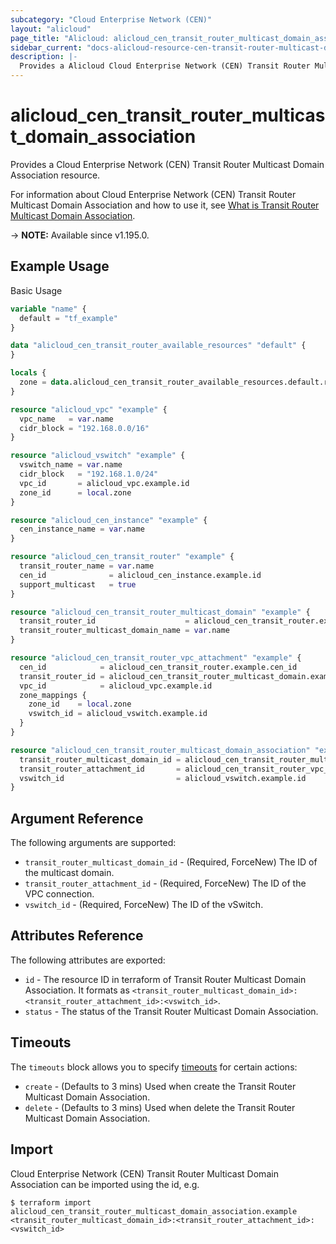 ```yaml
---
subcategory: "Cloud Enterprise Network (CEN)"
layout: "alicloud"
page_title: "Alicloud: alicloud_cen_transit_router_multicast_domain_association"
sidebar_current: "docs-alicloud-resource-cen-transit-router-multicast-domain-association"
description: |-
  Provides a Alicloud Cloud Enterprise Network (CEN) Transit Router Multicast Domain Association resource.
---
```


# alicloud_cen_transit_router_multicast_domain_association

Provides a Cloud Enterprise Network (CEN) Transit Router Multicast Domain Association resource.

For information about Cloud Enterprise Network (CEN) Transit Router Multicast Domain Association and how to use it, see [What is Transit Router Multicast Domain Association](https://www.alibabacloud.com/help/en/cen/developer-reference/api-cbn-2017-09-12-associatetransitroutermulticastdomain).

-> **NOTE:** Available since v1.195.0.

## Example Usage

Basic Usage

```terraform
variable "name" {
  default = "tf_example"
}

data "alicloud_cen_transit_router_available_resources" "default" {
}

locals {
  zone = data.alicloud_cen_transit_router_available_resources.default.resources[0].master_zones[1]
}

resource "alicloud_vpc" "example" {
  vpc_name   = var.name
  cidr_block = "192.168.0.0/16"
}

resource "alicloud_vswitch" "example" {
  vswitch_name = var.name
  cidr_block   = "192.168.1.0/24"
  vpc_id       = alicloud_vpc.example.id
  zone_id      = local.zone
}

resource "alicloud_cen_instance" "example" {
  cen_instance_name = var.name
}

resource "alicloud_cen_transit_router" "example" {
  transit_router_name = var.name
  cen_id              = alicloud_cen_instance.example.id
  support_multicast   = true
}

resource "alicloud_cen_transit_router_multicast_domain" "example" {
  transit_router_id                    = alicloud_cen_transit_router.example.transit_router_id
  transit_router_multicast_domain_name = var.name
}

resource "alicloud_cen_transit_router_vpc_attachment" "example" {
  cen_id            = alicloud_cen_transit_router.example.cen_id
  transit_router_id = alicloud_cen_transit_router_multicast_domain.example.transit_router_id
  vpc_id            = alicloud_vpc.example.id
  zone_mappings {
    zone_id    = local.zone
    vswitch_id = alicloud_vswitch.example.id
  }
}

resource "alicloud_cen_transit_router_multicast_domain_association" "example" {
  transit_router_multicast_domain_id = alicloud_cen_transit_router_multicast_domain.example.id
  transit_router_attachment_id       = alicloud_cen_transit_router_vpc_attachment.example.transit_router_attachment_id
  vswitch_id                         = alicloud_vswitch.example.id
}
```

## Argument Reference

The following arguments are supported:

* `transit_router_multicast_domain_id` - (Required, ForceNew) The ID of the multicast domain.
* `transit_router_attachment_id` - (Required, ForceNew) The ID of the VPC connection.
* `vswitch_id` - (Required, ForceNew) The ID of the vSwitch.

## Attributes Reference

The following attributes are exported:

* `id` - The resource ID in terraform of Transit Router Multicast Domain Association. It formats as `<transit_router_multicast_domain_id>:<transit_router_attachment_id>:<vswitch_id>`.
* `status` - The status of the Transit Router Multicast Domain Association.

## Timeouts

The `timeouts` block allows you to specify [timeouts](https://www.terraform.io/docs/configuration-0-11/resources.html#timeouts) for certain actions:

* `create` - (Defaults to 3 mins) Used when create the Transit Router Multicast Domain Association.
* `delete` - (Defaults to 3 mins) Used when delete the Transit Router Multicast Domain Association.

## Import

Cloud Enterprise Network (CEN) Transit Router Multicast Domain Association can be imported using the id, e.g.

```shell
$ terraform import alicloud_cen_transit_router_multicast_domain_association.example <transit_router_multicast_domain_id>:<transit_router_attachment_id>:<vswitch_id>
```

